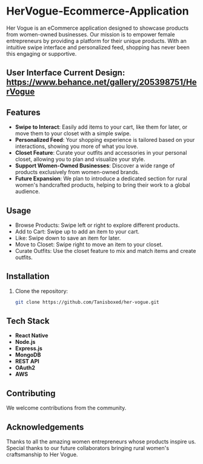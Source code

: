 # HerVogue-Ecommerce-Application
Her Vogue is an eCommerce application designed to showcase products from women-owned businesses. Our mission is to empower female entrepreneurs by providing a platform for their unique products. With an intuitive swipe interface and personalized feed, shopping has never been this engaging or supportive.

## User Interface Current Design:  https://www.behance.net/gallery/205398751/HerVogue
## Features

- **Swipe to Interact**: Easily add items to your cart, like them for later, or move them to your closet with a simple swipe.
- **Personalized Feed**: Your shopping experience is tailored based on your interactions, showing you more of what you love.
- **Closet Feature**: Curate your outfits and accessories in your personal closet, allowing you to plan and visualize your style.
- **Support Women-Owned Businesses**: Discover a wide range of products exclusively from women-owned brands.
- **Future Expansion**: We plan to introduce a dedicated section for rural women's handcrafted products, helping to bring their work to a global audience.

## Usage
- Browse Products: Swipe left or right to explore different products.
- Add to Cart: Swipe up to add an item to your cart.
- Like: Swipe down to save an item for later.
- Move to Closet: Swipe right to move an item to your closet.
- Curate Outfits: Use the closet feature to mix and match items and create outfits.

## Installation

1. Clone the repository:
   ```bash
   git clone https://github.com/Tanisboxed/her-vogue.git

## Tech Stack
- **React Native**
- **Node.js**
- **Express.js**
- **MongoDB**
- **REST API**
- **OAuth2**
- **AWS**

## Contributing
We welcome contributions from the community. 

## Acknowledgements
Thanks to all the amazing women entrepreneurs whose products inspire us.
Special thanks to our future collaborators bringing rural women's craftsmanship to Her Vogue.
